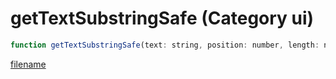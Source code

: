 # getTextSubstringSafe (Category ui)

```js
function getTextSubstringSafe(text: string, position: number, length: number, maxLength: number): string
```

[filename](getTextSubstringSafe_m.md ':include')